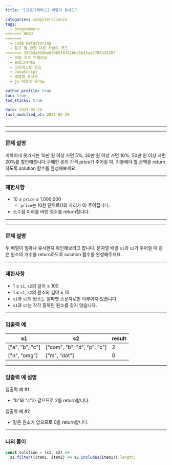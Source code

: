 ```yaml
---
title: "[프로그래머스] 배열의 유사도"

categories: computerscience
tags:
  - programmers
<<<<<<< HEAD
=======
  - Code Refactoring
  - 참고 할 만한 다른 사람의 코드
>>>>>>> 35563a9586e63065f0761bbd1b15ae770543220f
  - 코딩 기초 트레이닝
  - 프로그래머스
  - 코딩테스트 연습
  - JavaScript
  - 배열의 유사도
  - js 배열의 유사도

author_profile: true
toc: true
toc_sticky: true

date: 2023-02-28
last_modified_at: 2023-02-28
---
```


---

---

### 문제 설명

머쓱이네 옷가게는 10만 원 이상 사면 5%, 30만 원 이상 사면 10%, 50만 원 이상 사면 20%를 할인해줍니다.구매한 옷의 가격 price가 주어질 때, 지불해야 할 금액을 return 하도록 solution 함수를 완성해보세요.

---

### 제한사항

- 10 ≤ `price` ≤ 1,000,000
  - `price`는 10원 단위로(1의 자리가 0) 주어집니다.
- 소수점 이하를 버린 정수를 return합니다.

---

---

### 문제 설명

두 배열이 얼마나 유사한지 확인해보려고 합니다. 문자열 배열 `s1`과 `s2`가 주어질 때 같은 원소의 개수를 return하도록 solution 함수를 완성해주세요.

---

### 제한사항

- 1 ≤ `s1`, `s2`의 길이 ≤ 100
- 1 ≤ `s1`, `s2`의 원소의 길이 ≤ 10
- `s1`과 `s2`의 원소는 알파벳 소문자로만 이루어져 있습니다
- `s1`과 `s2`는 각각 중복된 원소를 갖지 않습니다.

---

### 입출력 예

| s1              | s2                          | result |
| --------------- | --------------------------- | ------ |
| ["a", "b", "c"] | ["com", "b", "d", "p", "c"] | 2      |
| ["n", "omg"]    | ["m", "dot"]                | 0      |

---

### 입출력 예 설명

입출력 예 #1

- "b"와 "c"가 같으므로 2를 return합니다.

입출력 예 #2

- 같은 원소가 없으므로 0을 return합니다.

---

### 나의 풀이

```jsx
const solution = (s1, s2) =>
  s1.filter((item1, item2) => s2.includes(item1)).length;
```
